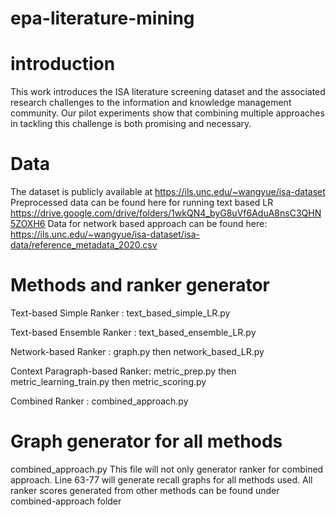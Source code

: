 # epa-literature-mining
# introduction
This work introduces the ISA literature screening
dataset and the associated research challenges to the information
and knowledge management community. Our pilot experiments
show that combining multiple approaches in tackling this challenge
is both promising and necessary. 

# Data
The dataset is publicly available
at https://ils.unc.edu/~wangyue/isa-dataset
Preprocessed data can be found here for running text based LR
https://drive.google.com/drive/folders/1wkQN4_byG8uVf6AduA8nsC3QHN5ZOXH6
Data for network based approach can be found here:
https://ils.unc.edu/~wangyue/isa-dataset/isa-data/reference_metadata_2020.csv

# Methods and ranker generator
Text-based Simple Ranker : text_based_simple_LR.py 

Text-based Ensemble Ranker : text_based_ensemble_LR.py

Network-based Ranker : graph.py then network_based_LR.py

Context Paragraph-based Ranker: metric_prep.py then metric_learning_train.py then metric_scoring.py


Combined Ranker : combined_approach.py

# Graph generator for all methods
combined_approach.py
This file will not only generator ranker for combined approach. 
Line 63-77 will generate recall graphs for all methods used.
All ranker scores generated from other methods can be found under combined-approach folder

